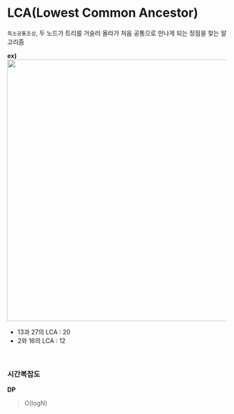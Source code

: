 ﻿# LCA(Lowest Common Ancestor)
`최소공통조상`, 두 노드가 트리를 거슬러 올라가 처음 공통으로 만나게 되는 정점을 찾는 알고리즘

**ex)**
<img src="https://user-images.githubusercontent.com/46274903/94640507-ecfcfa80-0319-11eb-8f1a-a972dcf69347.PNG " width="600"  height="">

- 13과 27의 LCA : 20
- 2와 16의 LCA : 12
<br/>

### 시간복잡도
**DP**

> O(logN)


